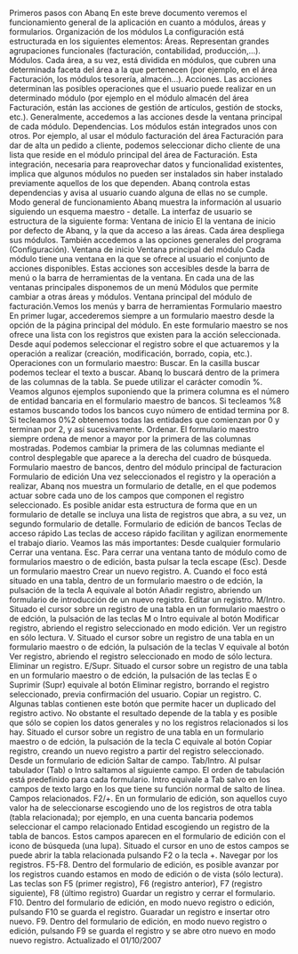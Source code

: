 Primeros pasos con Abanq
En este breve documento veremos el funcionamiento general de la aplicación en cuanto a módulos, áreas y formularios.
Organización de los módulos
La configuración está estructurada en los siguientes elementos: 
Áreas. Representan grandes agrupaciones funcionales (facturación, contabilidad, producción,...). 
Módulos. Cada área, a su vez, está dividida en módulos, que cubren una determinada faceta del área a la que pertenecen (por ejemplo, en el área Facturación, los módulos tesorerí­a, almacén...). 
Acciones. Las acciones determinan las posibles operaciones que el usuario puede realizar en un determinado módulo (por ejemplo en el módulo almacén del área Facturación, están las acciones de gestión de artí­culos, gestión de stocks, etc.). Generalmente, accedemos a las acciones desde la ventana principal de cada módulo. 
Dependencias. Los módulos están integrados unos con otros. Por ejemplo, al usar el módulo facturación del área Facturación para dar de alta un pedido a cliente, podemos seleccionar dicho cliente de una lista que reside en el módulo principal del área de Facturación. Esta integración, necesaria para reaprovechar datos y funcionalidad existentes, implica que algunos módulos no pueden ser instalados sin haber instalado previamente aquellos de los que dependen. Abanq controla estas dependencias y avisa al usuario cuando alguna de ellas no se cumple. 
Modo general de funcionamiento
Abanq muestra la información al usuario siguiendo un esquema maestro - detalle. La interfaz de usuario se estructura de la siguiente forma:
Ventana de inicio
El la ventana de inicio por defecto de Abanq, y la que da acceso a las áreas. Cada área despliega sus módulos. También accedemos a las opciones generales del programa (Configuración).
Ventana de inicio
Ventana principal del módulo
Cada módulo tiene una ventana en la que se ofrece al usuario el conjunto de acciones disponibles. Estas acciones son accesibles desde la barra de menú o la barra de herramientas de la ventana.
En cada una de las ventanas principales disponemos de un menú Módulos que permite cambiar a otras áreas y módulos.
Ventana principal del módulo de facturación.Vemos los menús y barra de herramientas
Formulario maestro
En primer lugar, accederemos siempre a un formulario maestro desde la opción de la página principal del módulo. En este formulario maestro se nos ofrece una lista con los registros que existen para la acción seleccionada. Desde aquí­ podemos seleccionar el registro sobre el que actuaremos y la operación a realizar (creación, modificación, borrado, copia, etc.).
Operaciones con un formulario maestro:
Buscar. En la casilla buscar podemos teclear el texto a buscar. Abanq lo buscará dentro de la primera de las columnas de la tabla. Se puede utilizar el carácter comodín %. Veamos algunos ejemplos suponiendo que la primera columna es el número de entidad bancaria en el formulario maestro de bancos. Si tecleamos %8 estamos buscando todos los bancos cuyo número de entidad termina por 8. Si tecleamos 0%2 obtenemos todas las entidades que comienzan por 0 y terminan por 2, y así sucesivamente.
Ordenar. El formulario maestro siempre ordena de menor a mayor por la primera de las columnas mostradas. Podemos cambiar la primera de las columnas mediante el control desplegable que aparece a la derecha del cuadro de búsqueda.
Formulario maestro de bancos, dentro del módulo principal de facturacion
Formulario de edición
Una vez seleccionados el registro y la operación a realizar, Abanq nos muestra un formulario de detalle, en el que podemos actuar sobre cada uno de los campos que componen el registro seleccionado. Es posible anidar esta estructura de forma que en un formulario de detalle se incluya una lista de registros que abra, a su vez, un segundo formulario de detalle.
Formulario de edición de bancos
Teclas de acceso rápido
Las teclas de acceso rápido facilitan y agilizan enormemente el trabajo diario. Veamos las más importantes:
Desde cualquier formulario
Cerrar una ventana. Esc. Para cerrar una ventana tanto de módulo como de formularios maestro o de edición, basta pulsar la tecla escape (Esc).
Desde un formulario maestro
Crear un nuevo registro. A. Cuando el foco está situado en una tabla, dentro de un formulario maestro o de edción, la pulsación de la tecla A equivale al botón Añadir registro, abriendo un formulario de introducción de un nuevo registro.
Editar un registro. M/Intro. Situado el cursor sobre un registro de una tabla en un formulario maestro o de edción, la pulsación de las teclas M o Intro equivale al botón Modificar registro, abriendo el registro seleccionado en modo edición.
Ver un registro en sólo lectura. V. Situado el cursor sobre un registro de una tabla en un formulario maestro o de edción, la pulsación de la teclas V equivale al botón Ver registro, abriendo el registro seleccionado en modo de sólo lectura.
Eliminar un registro. E/Supr. Situado el cursor sobre un registro de una tabla en un formulario maestro o de edción, la pulsación de las teclas E o Suprimir (Supr) equivale al botón Eliminar registro, borrando el registro seleccionado, previa confirmación del usuario.
Copiar un registro. C. Algunas tablas contienen este botón que permite hacer un duplicado del registro activo. No obstante el resultado depende de la tabla y es posible que sólo se copien los datos generales y no los registros relacionados si los hay. Situado el cursor sobre un registro de una tabla en un formulario maestro o de edción, la pulsación de la tecla C equivale al botón Copiar registro, creando un nuevo registro a partir del registro seleccionado.
Desde un formulario de edición
Saltar de campo. Tab/Intro. Al pulsar tabulador (Tab) o Intro saltamos al siguiente campo. El orden de tabulación está predefinido para cada formulario. Intro equivale a Tab salvo en los campos de texto largo en los que tiene su función normal de salto de línea.
Campos relacionados. F2/+. En un formulario de edición, son aquellos cuyo valor ha de seleccionarse escogiendo uno de los registros de otra tabla (tabla relacionada); por ejemplo, en una cuenta bancaria podemos seleccionar el campo relacionado Entidad escogiendo un registro de la tabla de bancos. Estos campos aparecen en el formulario de edición con el icono de búsqueda (una lupa). Situado el cursor en uno de estos campos se puede abrir la tabla relacionada pulsando F2 o la tecla +.
Navegar por los registros. F5-F8. Dentro del formulario de edición, es posible avanzar por los registros cuando estamos en modo de edición o de vista (sólo lectura). Las teclas son F5 (primer registro), F6 (registro anterior), F7 (registro siguiente), F8 (último registro)
Guardar un registro y cerrar el formulario. F10. Dentro del formulario de edición, en modo nuevo registro o edición, pulsando F10 se guarda el registro.
Guaradar un registro e insertar otro nuevo. F9. Dentro del formulario de edición, en modo nuevo registro o edición, pulsando F9 se guarda el registro y se abre otro nuevo en modo nuevo registro.
Actualizado el 01/10/2007
